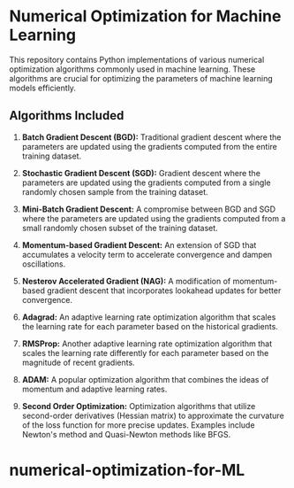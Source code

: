 # Numerical Optimization for Machine Learning

This repository contains Python implementations of various numerical optimization algorithms commonly used in machine learning. These algorithms are crucial for optimizing the parameters of machine learning models efficiently.

## Algorithms Included

1. **Batch Gradient Descent (BGD):** Traditional gradient descent where the parameters are updated using the gradients computed from the entire training dataset.

2. **Stochastic Gradient Descent (SGD):** Gradient descent where the parameters are updated using the gradients computed from a single randomly chosen sample from the training dataset.

3. **Mini-Batch Gradient Descent:** A compromise between BGD and SGD where the parameters are updated using the gradients computed from a small randomly chosen subset of the training dataset.

4. **Momentum-based Gradient Descent:** An extension of SGD that accumulates a velocity term to accelerate convergence and dampen oscillations.

5. **Nesterov Accelerated Gradient (NAG):** A modification of momentum-based gradient descent that incorporates lookahead updates for better convergence.

6. **Adagrad:** An adaptive learning rate optimization algorithm that scales the learning rate for each parameter based on the historical gradients.

7. **RMSProp:** Another adaptive learning rate optimization algorithm that scales the learning rate differently for each parameter based on the magnitude of recent gradients.

8. **ADAM:** A popular optimization algorithm that combines the ideas of momentum and adaptive learning rates.

9. **Second Order Optimization:** Optimization algorithms that utilize second-order derivatives (Hessian matrix) to approximate the curvature of the loss function for more precise updates. Examples include Newton's method and Quasi-Newton methods like BFGS.
# numerical-optimization-for-ML
